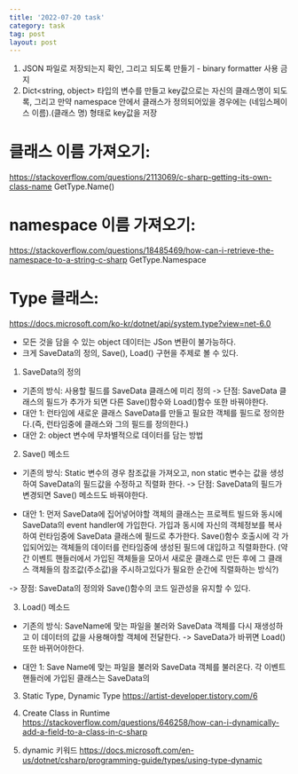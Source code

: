```yaml
---
title: '2022-07-20 task'
category: task
tag: post
layout: post
---
```

1. JSON 파일로 저장되는지 확인, 그리고 되도록 만들기 - binary formatter 사용 금지
2. Dict<string, object> 타입의 변수를 만들고 key값으로는 자신의 클래스명이 되도록, 그리고 만약 namespace 안에서 클래스가 정의되어있을 경우에는
(네임스페이스 이름).(클래스 명) 형태로 key값을 저장

# 클래스 이름 가져오기: 
https://stackoverflow.com/questions/2113069/c-sharp-getting-its-own-class-name
GetType.Name()
# namespace 이름 가져오기: 
https://stackoverflow.com/questions/18485469/how-can-i-retrieve-the-namespace-to-a-string-c-sharp
GetType.Namespace
# Type 클래스: 
https://docs.microsoft.com/ko-kr/dotnet/api/system.type?view=net-6.0


- 모든 것을 담을 수 있는 object 데이터는 JSon 변환이 불가능하다.
- 크게 SaveData의 정의, Save(), Load() 구현을 주제로 볼 수 있다.

1) SaveData의 정의
- 기존의 방식: 사용할 필드를 SaveData 클래스에 미리 정의 -> 단점: SaveData 클래스의 필드가 추가가 되면 다른 Save()함수와 Load()함수 또한 바꿔야한다.
- 대안 1: 런타임에 새로운 클래스 SaveData를 만들고 필요한 객체를 필드로 정의한다.(즉, 런타임중에 클래스와 그의 필드를 정의한다.)
- 대안 2: object 변수에 무차별적으로 데이터를 담는 방법

2) Save() 메소드
- 기존의 방식: Static 변수의 경우 참조값을 가져오고, non static 변수는 값을 생성하여 SaveData의 필드값을 수정하고 직렬화 한다.
-> 단점: SaveData의 필드가 변경되면 Save() 메소드도 바꿔야한다.

- 대안 1: 먼저 SaveData에 집어넣어야할 객체의 클래스는 프로젝트 빌드와 동시에 SaveData의 event handler에 가입한다. 가입과 동시에 자신의 객체정보를
복사하여 런타임중에 SaveData 클래스에 필드로 추가한다. Save()함수 호출시에 각 가입되어있는 객체들의 데이터를 런타임중에 생성된 필드에 대입하고 직렬화한다.
(약간 이벤트 핸들러에서 가입된 객체들을 모아서 새로운 클래스로 만든 후에 그 클래스 객체들의 참조값(주소값)을 주시하고있다가 필요한 순간에 직렬화하는 방식?)

-> 장점: SaveData의 정의와 Save()함수의 코드 일관성을 유지할 수 있다.

3) Load() 메소드
- 기존의 방식: SaveName에 맞는 파일을 불러와 SaveData 객체를 다시 재생성하고 이 데이터의 값을 사용해야할 객체에 전달한다. -> SaveData가 바뀌면 Load()
또한 바뀌어야한다.

- 대안 1: Save Name에 맞는 파일을 불러와 SaveData 객체를 불러온다. 각 이벤트 핸들러에 가입된 클래스는 SaveData의

3. Static Type, Dynamic Type
https://artist-developer.tistory.com/6

4. Create Class in Runtime
https://stackoverflow.com/questions/646258/how-can-i-dynamically-add-a-field-to-a-class-in-c-sharp

5. dynamic 키워드
https://docs.microsoft.com/en-us/dotnet/csharp/programming-guide/types/using-type-dynamic